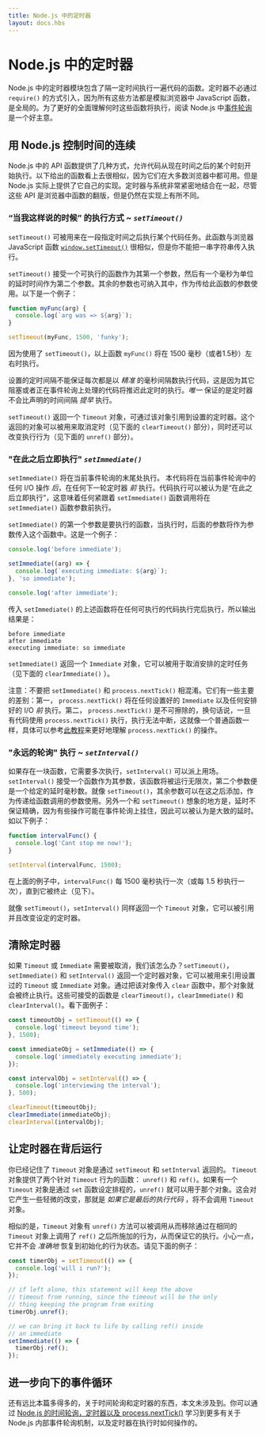 ```yaml
---
title: Node.js 中的定时器
layout: docs.hbs
---
```


# Node.js 中的定时器

Node.js 中的定时器模块包含了隔一定时间执行一遍代码的函数。定时器不必通过 `require()` 的方式引入，因为所有这些方法都是模拟浏览器中 JavaScript 函数，是全局的。为了更好的全面理解何时这些函数将执行，阅读 Node.js 中[事件轮询](/en/docs/guides/event-loop-timers-and-nexttick/)是一个好主意。

## 用 Node.js 控制时间的连续

Node.js 中的 API 函数提供了几种方式，允许代码从现在时间之后的某个时刻开始执行。以下给出的函数看上去很相似，因为它们在大多数浏览器中都可用。但是 Node.js 实际上提供了它自己的实现。定时器与系统非常紧密地结合在一起，尽管这些 API 是浏览器中函数的翻版，但是仍然在实现上有所不同。

### “当我这样说的时候” 的执行方式 ~ *`setTimeout()`*

`setTimeout()` 可被用来在一段指定时间之后执行某个代码任务。此函数与浏览器 JavaScript 函数 [`window.setTimeout()`](https://developer.mozilla.org/en-US/docs/Web/API/WindowTimers/setTimeout) 很相似，但是你不能把一串字符串传入执行。

`setTimeout()` 接受一个可执行的函数作为其第一个参数，然后有一个毫秒为单位的延时时间作为第二个参数。其余的参数也可纳入其中，作为传给此函数的参数使用。以下是一个例子：

```js
function myFunc(arg) {
  console.log(`arg was => ${arg}`);
}

setTimeout(myFunc, 1500, 'funky');
```

因为使用了 `setTimeout()`，以上函数 `myFunc()` 将在 1500 毫秒（或者1.5秒）左右时执行。

设置的定时间隔不能保证每次都是以 *精准* 的毫秒间隔数执行代码，这是因为其它阻塞或者正在事件轮询上处理的代码将推迟此定时的执行。*唯一* 保证的是定时器不会比声明的时间间隔 *提早* 执行。

`setTimeout()` 返回一个 `Timeout` 对象，可通过该对象引用到设置的定时器。这个返回的对象可以被用来取消定时（见下面的 `clearTimeout()` 部分），同时还可以改变执行行为（见下面的 `unref()` 部分）。

### "在此之后立即执行" *`setImmediate()`*

`setImmediate()` 将在当前事件轮询的末尾处执行。
本代码将在当前事件轮询中的任何 I/O 操作 *后*，在任何下一轮定时器 *前* 执行。代码执行可以被认为是“在此之后立即执行”，这意味着任何紧跟着 `setImmediate()` 函数调用将在 `setImmediate()` 函数参数前执行。

`setImmediate()` 的第一个参数是要执行的函数，当执行时，后面的参数将作为参数传入这个函数中。这是一个例子：

```js
console.log('before immediate');

setImmediate((arg) => {
  console.log(`executing immediate: ${arg}`);
}, 'so immediate');

console.log('after immediate');
```

传入 `setImmediate()` 的上述函数将在任何可执行的代码执行完后执行，所以输出结果是：

```
before immediate
after immediate
executing immediate: so immediate
```

`setImmediate()` 返回一个 `Immediate` 对象，它可以被用于取消安排的定时任务（见下面的 `clearImmediate()` ）。

注意：不要把 `setImmediate()` 和 `process.nextTick()` 相混淆。它们有一些主要的差别：第一， `process.nextTick()` 将在任何设置好的 `Immediate` 以及任何安排好的 I/O *前* 执行。第二， `process.nextTick()` 是不可擦除的，换句话说，一旦有代码使用 `process.nextTick()` 执行，执行无法中断，这就像一个普通函数一样，具体可以参考[此教程](/en/docs/guides/event-loop-timers-and-nexttick/#process-nexttick)来更好地理解 `process.nextTick()` 的操作。

### "永远的轮询" 执行 ~ *`setInterval()`*

如果存在一块函数，它需要多次执行，`setInterval()` 可以派上用场。`setInterval()` 接受一个函数作为其参数，该函数将被运行无限次，第二个参数便是一个给定的延时毫秒数。就像 `setTimeout()`，其余参数可以在这之后添加，作为传递给函数调用的参数使用。另外一个和 `setTimeout()` 想象的地方是，延时不保证精确，因为有些操作可能在事件轮询上挂住，因此可以被认为是大致的延时。如以下例子：

```js
function intervalFunc() {
  console.log('Cant stop me now!');
}

setInterval(intervalFunc, 1500);
```

在上面的例子中，`intervalFunc()` 每 1500 毫秒执行一次（或每 1.5 秒执行一次），直到它被终止（见下）。

就像 `setTimeout()`，`setInterval()` 同样返回一个 `Timeout` 对象，它可以被引用并且改变设定的定时器。

## 清除定时器

如果 `Timeout` 或 `Immediate` 需要被取消，我们该怎么办？`setTimeout()`，`setImmediate()` 和 `setInterval()` 返回一个定时器对象，它可以被用来引用设置过的 `Timeout` 或 `Immediate` 对象。通过把该对象传入 `clear` 函数中，那个对象就会被终止执行。这些可接受的函数是 `clearTimeout()`，`clearImmediate()` 和 `clearInterval()`。看下面例子：

```js
const timeoutObj = setTimeout(() => {
  console.log('timeout beyond time');
}, 1500);

const immediateObj = setImmediate(() => {
  console.log('immediately executing immediate');
});

const intervalObj = setInterval(() => {
  console.log('interviewing the interval');
}, 500);

clearTimeout(timeoutObj);
clearImmediate(immediateObj);
clearInterval(intervalObj);
```

## 让定时器在背后运行

你已经记住了 `Timeout` 对象是通过 `setTimeout` 和 `setInterval` 返回的。 `Timeout` 对象提供了两个针对 `Timeout` 行为的函数： `unref()` 和 `ref()`。如果有一个 `Timeout` 对象是通过 `set` 函数设定排程的，`unref()` 就可以用于那个对象。这会对它产生一些轻微的改变，那就是 *如果它是最后的执行代码* ，将不会调用 `Timeout` 对象。

相似的是，`Timeout` 对象有 `unref()` 方法可以被调用从而移除通过在相同的 `Timeout` 对象上调用了 `ref()` 之后所施加的行为，从而保证它的执行。小心一点，它并不会 *准确地* 恢复到初始化的行为状态。请见下面的例子：

```js
const timerObj = setTimeout(() => {
  console.log('will i run?');
});

// if left alone, this statement will keep the above
// timeout from running, since the timeout will be the only
// thing keeping the program from exiting
timerObj.unref();

// we can bring it back to life by calling ref() inside
// an immediate
setImmediate(() => {
  timerObj.ref();
});
```

## 进一步向下的事件循环

还有远比本篇多得多的，关于时间轮询和定时器的东西，本文未涉及到。你可以通过 [Node.js 的时间轮询，定时器以及 process.nextTick()](/zh-cn/docs/guides/event-loop-timers-and-nexttick/) 学习到更多有关于 Node.js 内部事件轮询机制，以及定时器在执行时如何操作的。
